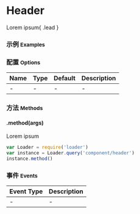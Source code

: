 # Header

Lorem ipsum{ .lead }

### 示例 <small>Examples</small>

<div class="bs-example">
    <div class="content">
        <div bx-name="components/header"></div>
    </div>
</div>

### 配置 <small>Options</small>

Name | Type | Default | Description
:--- | :--- | :------ | :----------
- | - | - | -

### 方法 <small>Methods</small>

#### .method(args)

Lorem ipsum

```js
var Loader = require('loader')
var instance = Loader.query('component/header')
instance.method()
```

### 事件 <small>Events</small>

Event Type | Description
:--------- | :----------
- | -

